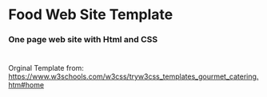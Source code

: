 # Food Web Site Template
### One page web site with Html and CSS
#
Orginal Template from:
https://www.w3schools.com/w3css/tryw3css_templates_gourmet_catering.htm#home
  
